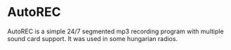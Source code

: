 # AutoREC
AutoREC is a simple 24/7 segmented mp3 recording program with multiple sound card support.
It was used in some hungarian radios.
